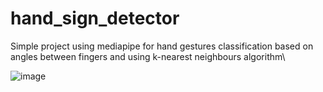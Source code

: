 # hand_sign_detector
Simple project using mediapipe for hand gestures classification based on angles between fingers and using k-nearest neighbours algorithm\

![image](https://github.com/graeb/hand_sign_mediapipe/assets/82263992/a361cec6-78b4-436b-bc56-e2cb603fde7a)
